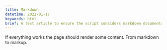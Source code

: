 ```yaml
---
title: Markdown
datetime: 2022-01-17
keywords: html
brief: A test article to ensure the script considers markdown documents
---
```


If everything works the page should render some content. From markdown to markup.
